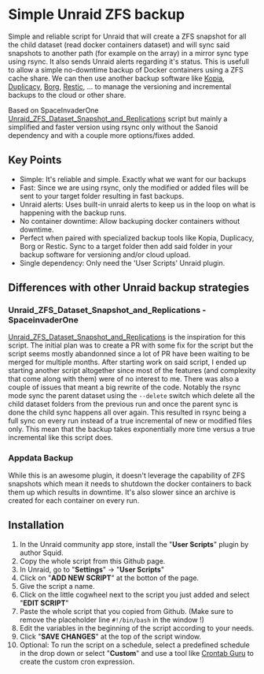 # Simple Unraid ZFS backup

Simple and reliable script for Unraid that will create a ZFS snapshot for all the child dataset (read docker containers dataset) and will sync said snapshots to another path (for example on the array) in a mirror sync type using rsync. It also sends Unraid alerts regarding it's status. This is usefull to allow a simple no-downtime backup of Docker containers using a ZFS cache share. We can then use another backup software like [Kopia](https://kopia.io/), [Duplicacy](https://duplicacy.com/), [Borg](https://www.borgbackup.org/), [Restic](https://restic.net/), ... to manage the versioning and incremental backups to the cloud or other share.

Based on SpaceInvaderOne [Unraid_ZFS_Dataset_Snapshot_and_Replications](https://github.com/SpaceinvaderOne/Unraid_ZFS_Dataset_Snapshot_and_Replications) script but mainly a simplified and faster version using rsync only without the Sanoid dependency and with a couple more options/fixes added.

## Key Points
* Simple: It's reliable and simple. Exactly what we want for our backups
* Fast: Since we are using rsync, only the modified or added files will be sent to your target folder resulting in fast backups.
* Unraid alerts: Uses built-in unraid alerts to keep us in the loop on what is happening with the backup runs.
* No container downtime: Allow backuping docker containers without downtime.
* Perfect when paired with specialized backup tools like Kopia, Duplicacy, Borg or Restic. Sync to a target folder then add said folder in your backup software for versioning and/or cloud upload.
* Single dependency: Only need the 'User Scripts' Unraid plugin.

## Differences with other Unraid backup strategies

### Unraid_ZFS_Dataset_Snapshot_and_Replications - SpaceinvaderOne
[Unraid_ZFS_Dataset_Snapshot_and_Replications](https://github.com/SpaceinvaderOne/Unraid_ZFS_Dataset_Snapshot_and_Replications) is the inspiration for this script. The initial plan was to create a PR with some fix for the script but the script seems mostly abandonned since a lot of PR have been waiting to be merged for multiple months. After starting work on said script, I ended up starting another script altogether since most of the features (and complexity that come along with them) were of no interest to me. There was also a couple of issues that meant a big rewrite of the code. Notably the rsync mode sync the parent dataset using the `--delete` switch which delete all the child dataset folders from the previous run and once the parent sync is done the child sync happens all over again. This resulted in rsync being a full sync on every run instead of a true incremental of new or modified files only. This mean that the backup takes exponentially more time versus a true incremental like this script does.

### Appdata Backup
While this is an awesome plugin, it doesn't leverage the capability of ZFS snapshots which mean it needs to shutdown the docker containers to back them up which results in downtime. It's also slower since an archive is created for each container on every run.

## Installation
1. In the Unraid community app store, install the "**User Scripts**" plugin by author Squid.
2. Copy the whole script from this Github page.
3. In Unraid, go to "**Settings**" -> "**User Scripts**"
4. Click on "**ADD NEW SCRIPT**" at the botton of the page.
5. Give the script a name.
6. Click on the little cogwheel next to the script you just added and select "**EDIT SCRIPT**"
7. Paste the whole script that you copied from Github. (Make sure to remove the placeholder line `#!/bin/bash` in the window !)
8. Edit the variables in the beginning of the script according to your needs.
9. Click "**SAVE CHANGES**" at the top of the script window.
10. Optional: To run the script on a schedule, select a predefined schedule in the drop down or select "**Custom**" and use a tool like [Crontab Guru](https://crontab.guru/) to create the custom cron expression.